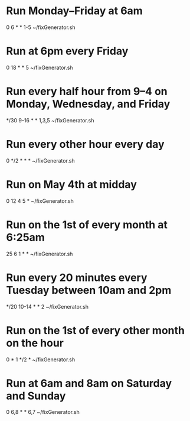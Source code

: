 # Run Monday–Friday at 6am
0 6 * * 1-5 ~/fixGenerator.sh

# Run at 6pm every Friday
0 18 * * 5 ~/fixGenerator.sh

# Run every half hour from 9–4 on Monday, Wednesday, and Friday
*/30 9-16 * * 1,3,5 ~/fixGenerator.sh

# Run every other hour every day
0 */2 * * * ~/fixGenerator.sh

# Run on May 4th at midday
0 12 4 5 * ~/fixGenerator.sh

# Run on the 1st of every month at 6:25am
25 6 1 * * ~/fixGenerator.sh

# Run every 20 minutes every Tuesday between 10am and 2pm
*/20 10-14 * * 2 ~/fixGenerator.sh

# Run on the 1st of every other month on the hour
0 * 1 */2 * ~/fixGenerator.sh

# Run at 6am and 8am on Saturday and Sunday
0 6,8 * * 6,7 ~/fixGenerator.sh 

